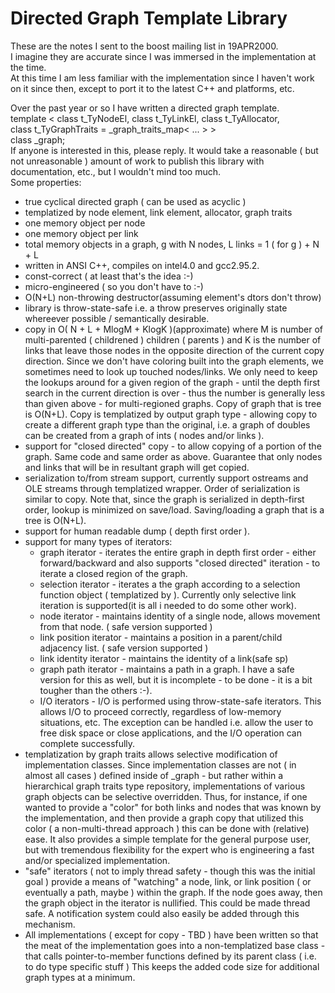 # Directed Graph Template Library

These are the notes I sent to the boost mailing list in 19APR2000.  
I imagine they are accurate since I was immersed in the implementation at the time.  
At this time I am less familiar with the implementation since I haven't work on it since then, except to port it to the latest C++ and platforms, etc.  

Over the past year or so I have written a directed graph template.  
template < class t_TyNodeEl, class t_TyLinkEl, class t_TyAllocator,  
           class t_TyGraphTraits = _graph_traits_map< ... > >  
class _graph;  
If anyone is interested in this, please reply. It would take a
reasonable ( but not unreasonable ) amount of work to publish this
library with documentation, etc., but I wouldn't mind too much.  
Some properties:
- true cyclical directed graph ( can be used as acyclic )
- templatized by node element, link element, allocator, graph traits
- one memory object per node
- one memory object per link
- total memory objects in a graph, g with N nodes, L links =
  1 ( for g ) + N + L
- written in ANSI C++, compiles on intel4.0 and gcc2.95.2.
- const-correct ( at least that's the idea :-)
- micro-engineered ( so you don't have to :-)
- O(N+L) non-throwing destructor(assuming element's dtors don't throw)
- library is throw-state-safe i.e. a throw preserves originally state
   whereever possible / semantically desirable.
- copy in O( N + L + MlogM + KlogK )(approximate) where M is number
   of multi-parented ( childrened ) children ( parents ) and K is the
   number of links that leave those nodes in the opposite direction
   of the current copy direction. Since we don't have coloring built
   into the graph elements, we sometimes need to look up touched
   nodes/links. We only need to keep the lookups around for a given
   region of the graph - until the depth first search in the current
   direction is over - thus the number is generally less than given
   above - for multi-regioned graphs.
   Copy of graph that is tree is O(N+L).
   Copy is templatized by output graph type - allowing copy to create
   a different graph type than the original, i.e. a graph of doubles
   can be created from a graph of ints ( nodes and/or links ).
- support for "closed directed" copy - to allow copying of a portion
   of the graph. Same code and same order as above. Guarantee that
   only nodes and links that will be in resultant graph will get
   copied.
- serialization to/from stream support, currently support ostreams
   and OLE streams through templatized wrapper. Order of
   serialization is similar to copy. Note that, since the graph is
   serialized in depth-first order, lookup is minimized on save/load.
   Saving/loading a graph that is a tree is O(N+L).
- support for human readable dump ( depth first order ).
- support for many types of iterators:
  - graph iterator - iterates the entire graph in depth first order -
     either forward/backward and also supports "closed directed"
     iteration - to iterate a closed region of the graph.
  - selection iterator - iterates a the graph according to a selection
     function object ( templatized by ). Currently only selective link
     iteration is supported(it is all i needed to do some other work).
  - node iterator - maintains identity of a single node, allows
     movement from that node. ( safe version supported )
  - link position iterator - maintains a position in a parent/child
     adjacency list. ( safe version supported )
  - link identity iterator - maintains the identity of a link(safe sp)
  - graph path iterator - maintains a path in a graph. I have a safe
     version for this as well, but it is incomplete - to be done -
     it is a bit tougher than the others :-).
  - I/O iterators - I/O is performed using throw-state-safe iterators.
     This allows I/O to proceed correctly, regardless of low-memory
     situations, etc. The exception can be handled i.e. allow the
     user to free disk space or close applications, and the I/O
     operation can complete successfully.
- templatization by graph traits allows selective modification of
   implementation classes. Since implementation classes are not
   ( in almost all cases ) defined inside of _graph - but rather
   within a hierarchical graph traits type repository, implementations
   of various graph objects can be selective overridden. Thus, for
   instance, if one wanted to provide a "color" for both links and
   nodes that was known by the implementation, and then provide a
   graph copy that utilized this color ( a non-multi-thread approach )
   this can be done with (relative) ease.
   It also provides a simple template for the general purpose user,
   but with tremendous flexibility for the expert who is engineering
   a fast and/or specialized implementation.
- "safe" iterators ( not to imply thread safety - though this was the
    initial goal ) provide a means of "watching" a node, link, or
    link position ( or eventually a path, maybe ) within the graph.
    If the node goes away, then the graph object in the iterator is
    nullified. This could be made thread safe. A notification system
    could also easily be added through this mechanism.
- All implementations ( except for copy - TBD ) have been written so
    that the meat of the implementation goes into a non-templatized
    base class - that calls pointer-to-member functions defined by
    its parent class ( i.e. to do type specific stuff )
    This keeps the added code size for additional graph types at
    a minimum.